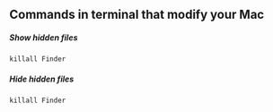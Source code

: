 ## Commands in terminal that modify your Mac

##### Show hidden files
`` killall Finder ``

##### Hide hidden files
`` killall Finder ``
